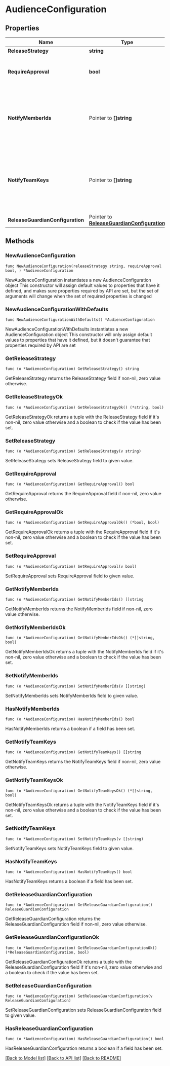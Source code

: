 # AudienceConfiguration

## Properties

Name | Type | Description | Notes
------------ | ------------- | ------------- | -------------
**ReleaseStrategy** | **string** |  | 
**RequireApproval** | **bool** | Whether or not the audience requires approval | 
**NotifyMemberIds** | Pointer to **[]string** | An array of member IDs. These members are notified to review the approval request. | [optional] 
**NotifyTeamKeys** | Pointer to **[]string** | An array of team keys. The members of these teams are notified to review the approval request. | [optional] 
**ReleaseGuardianConfiguration** | Pointer to [**ReleaseGuardianConfiguration**](ReleaseGuardianConfiguration.md) |  | [optional] 

## Methods

### NewAudienceConfiguration

`func NewAudienceConfiguration(releaseStrategy string, requireApproval bool, ) *AudienceConfiguration`

NewAudienceConfiguration instantiates a new AudienceConfiguration object
This constructor will assign default values to properties that have it defined,
and makes sure properties required by API are set, but the set of arguments
will change when the set of required properties is changed

### NewAudienceConfigurationWithDefaults

`func NewAudienceConfigurationWithDefaults() *AudienceConfiguration`

NewAudienceConfigurationWithDefaults instantiates a new AudienceConfiguration object
This constructor will only assign default values to properties that have it defined,
but it doesn't guarantee that properties required by API are set

### GetReleaseStrategy

`func (o *AudienceConfiguration) GetReleaseStrategy() string`

GetReleaseStrategy returns the ReleaseStrategy field if non-nil, zero value otherwise.

### GetReleaseStrategyOk

`func (o *AudienceConfiguration) GetReleaseStrategyOk() (*string, bool)`

GetReleaseStrategyOk returns a tuple with the ReleaseStrategy field if it's non-nil, zero value otherwise
and a boolean to check if the value has been set.

### SetReleaseStrategy

`func (o *AudienceConfiguration) SetReleaseStrategy(v string)`

SetReleaseStrategy sets ReleaseStrategy field to given value.


### GetRequireApproval

`func (o *AudienceConfiguration) GetRequireApproval() bool`

GetRequireApproval returns the RequireApproval field if non-nil, zero value otherwise.

### GetRequireApprovalOk

`func (o *AudienceConfiguration) GetRequireApprovalOk() (*bool, bool)`

GetRequireApprovalOk returns a tuple with the RequireApproval field if it's non-nil, zero value otherwise
and a boolean to check if the value has been set.

### SetRequireApproval

`func (o *AudienceConfiguration) SetRequireApproval(v bool)`

SetRequireApproval sets RequireApproval field to given value.


### GetNotifyMemberIds

`func (o *AudienceConfiguration) GetNotifyMemberIds() []string`

GetNotifyMemberIds returns the NotifyMemberIds field if non-nil, zero value otherwise.

### GetNotifyMemberIdsOk

`func (o *AudienceConfiguration) GetNotifyMemberIdsOk() (*[]string, bool)`

GetNotifyMemberIdsOk returns a tuple with the NotifyMemberIds field if it's non-nil, zero value otherwise
and a boolean to check if the value has been set.

### SetNotifyMemberIds

`func (o *AudienceConfiguration) SetNotifyMemberIds(v []string)`

SetNotifyMemberIds sets NotifyMemberIds field to given value.

### HasNotifyMemberIds

`func (o *AudienceConfiguration) HasNotifyMemberIds() bool`

HasNotifyMemberIds returns a boolean if a field has been set.

### GetNotifyTeamKeys

`func (o *AudienceConfiguration) GetNotifyTeamKeys() []string`

GetNotifyTeamKeys returns the NotifyTeamKeys field if non-nil, zero value otherwise.

### GetNotifyTeamKeysOk

`func (o *AudienceConfiguration) GetNotifyTeamKeysOk() (*[]string, bool)`

GetNotifyTeamKeysOk returns a tuple with the NotifyTeamKeys field if it's non-nil, zero value otherwise
and a boolean to check if the value has been set.

### SetNotifyTeamKeys

`func (o *AudienceConfiguration) SetNotifyTeamKeys(v []string)`

SetNotifyTeamKeys sets NotifyTeamKeys field to given value.

### HasNotifyTeamKeys

`func (o *AudienceConfiguration) HasNotifyTeamKeys() bool`

HasNotifyTeamKeys returns a boolean if a field has been set.

### GetReleaseGuardianConfiguration

`func (o *AudienceConfiguration) GetReleaseGuardianConfiguration() ReleaseGuardianConfiguration`

GetReleaseGuardianConfiguration returns the ReleaseGuardianConfiguration field if non-nil, zero value otherwise.

### GetReleaseGuardianConfigurationOk

`func (o *AudienceConfiguration) GetReleaseGuardianConfigurationOk() (*ReleaseGuardianConfiguration, bool)`

GetReleaseGuardianConfigurationOk returns a tuple with the ReleaseGuardianConfiguration field if it's non-nil, zero value otherwise
and a boolean to check if the value has been set.

### SetReleaseGuardianConfiguration

`func (o *AudienceConfiguration) SetReleaseGuardianConfiguration(v ReleaseGuardianConfiguration)`

SetReleaseGuardianConfiguration sets ReleaseGuardianConfiguration field to given value.

### HasReleaseGuardianConfiguration

`func (o *AudienceConfiguration) HasReleaseGuardianConfiguration() bool`

HasReleaseGuardianConfiguration returns a boolean if a field has been set.


[[Back to Model list]](../README.md#documentation-for-models) [[Back to API list]](../README.md#documentation-for-api-endpoints) [[Back to README]](../README.md)


